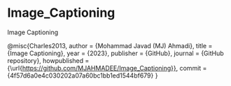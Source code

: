# Image_Captioning
Image Captioning

@misc{Charles2013,
  author = {Mohammad Javad (MJ) Ahmadi},
  title = {Image Captioning},
  year = {2023},
  publisher = {GitHub},
  journal = {GitHub repository},
  howpublished = {\url{https://github.com/MJAHMADEE/Image_Captioning}},
  commit = {4f57d6a0e4c030202a07a60bc1bb1ed1544bf679}
}
